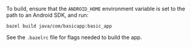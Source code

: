 To build, ensure that the `ANDROID_HOME` environment variable is set to the path
to an Android SDK, and run:

```
bazel build java/com/basicapp:basic_app
```

See the `.bazelrc` file for flags needed to build the app.
